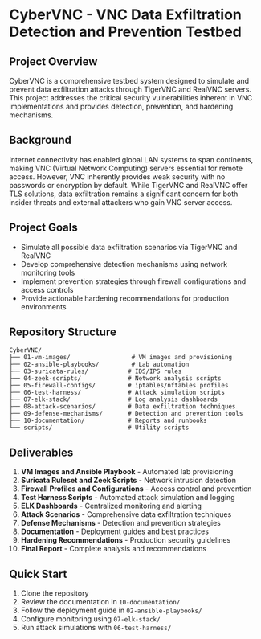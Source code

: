 # CyberVNC - VNC Data Exfiltration Detection and Prevention Testbed

## Project Overview

CyberVNC is a comprehensive testbed system designed to simulate and prevent data exfiltration attacks through TigerVNC and RealVNC servers. This project addresses the critical security vulnerabilities inherent in VNC implementations and provides detection, prevention, and hardening mechanisms.

## Background

Internet connectivity has enabled global LAN systems to span continents, making VNC (Virtual Network Computing) servers essential for remote access. However, VNC inherently provides weak security with no passwords or encryption by default. While TigerVNC and RealVNC offer TLS solutions, data exfiltration remains a significant concern for both insider threats and external attackers who gain VNC server access.

## Project Goals

- Simulate all possible data exfiltration scenarios via TigerVNC and RealVNC
- Develop comprehensive detection mechanisms using network monitoring tools
- Implement prevention strategies through firewall configurations and access controls
- Provide actionable hardening recommendations for production environments

## Repository Structure

```
CyberVNC/
├── 01-vm-images/                 # VM images and provisioning
├── 02-ansible-playbooks/         # Lab automation
├── 03-suricata-rules/           # IDS/IPS rules
├── 04-zeek-scripts/             # Network analysis scripts
├── 05-firewall-configs/         # iptables/nftables profiles
├── 06-test-harness/             # Attack simulation scripts
├── 07-elk-stack/                # Log analysis dashboards
├── 08-attack-scenarios/         # Data exfiltration techniques
├── 09-defense-mechanisms/       # Detection and prevention tools
├── 10-documentation/            # Reports and runbooks
└── scripts/                     # Utility scripts
```

## Deliverables

1. **VM Images and Ansible Playbook** - Automated lab provisioning
2. **Suricata Ruleset and Zeek Scripts** - Network intrusion detection
3. **Firewall Profiles and Configurations** - Access control and prevention
4. **Test Harness Scripts** - Automated attack simulation and logging
5. **ELK Dashboards** - Centralized monitoring and alerting
6. **Attack Scenarios** - Comprehensive data exfiltration techniques
7. **Defense Mechanisms** - Detection and prevention strategies
8. **Documentation** - Deployment guides and best practices
9. **Hardening Recommendations** - Production security guidelines
10. **Final Report** - Complete analysis and recommendations

## Quick Start

1. Clone the repository
2. Review the documentation in `10-documentation/`
3. Follow the deployment guide in `02-ansible-playbooks/`
4. Configure monitoring using `07-elk-stack/`
5. Run attack simulations with `06-test-harness/`